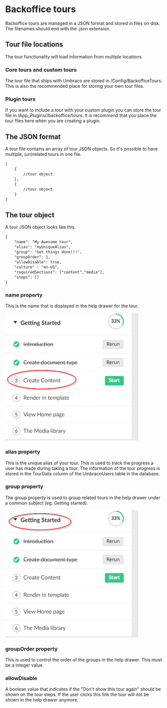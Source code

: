# Backoffice tours

Backoffice tours are managed in a JSON format and stored in files on disk. The filenames should end with the .json extension.

## Tour file locations

The tour functionality will load information from multiple locations.

### Core tours and custom tours

The tour file that ships with Umbraco are stored in /Config/BackofficeTours. This is also the recommended place for storing your own tour files.

### Plugin tours

If you want to include a tour with your custom plugin you can store the tour file in /App_Plugins/<YourPlugin>/backoffice/tours. It is recommend that you place the tour files here when you are creating a plugin.

## The JSON format

A tour file contains an array of tour JSON objects. So it's possible to have multiple, (un)related tours in one file.

	[
		{
			//tour object
		},
		{
			//tour object
		}
	]

## The tour object

A tour JSON object looks like this.

	{
		"name": "My Awesome tour",
		"alias": "myUniqueAlias",
		"group": "Get things done!!!",
		"groupOrder": 1,
		"allowDisable": true,
		"culture" : "en-US",
		"requiredSections": ["content","media"],
		"steps": []
	}

### name property

This is the name that is displayed in the help drawer for the tour.

![Tour name highlighted](images/tourname.png)

### alias property

This is the unique alias of your tour. This is used to track the progress a user has made during taking a tour. The information of the tour progress is stored in the TourData column of the UmbracoUsers table in the database.

### group property

The group property is used to group related tours in the help drawer under a common subject (eg. Getting started). 

![Tour group highlighted](images/tourgroup.png)

### groupOrder property

This is used to control the order of the groups in the help drawer. This must be a integer value.

### allowDisable

A boolean value that indicates if the "Don't show this tour again" should be shown on the tour steps. If the user clicks this link the tour will not be shown in the help drawer anymore.




